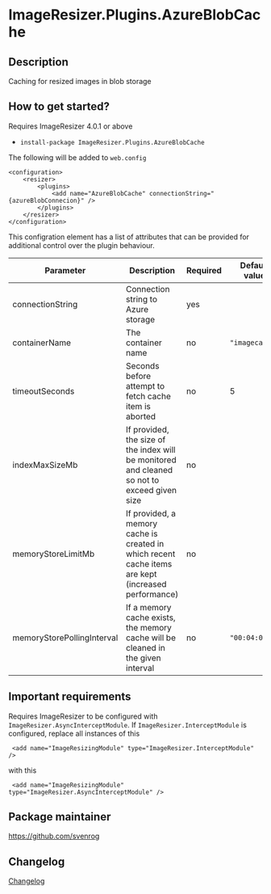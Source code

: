# ImageResizer.Plugins.AzureBlobCache

## Description

Caching for resized images in blob storage

## How to get started?

Requires ImageResizer 4.0.1 or above

- `install-package ImageResizer.Plugins.AzureBlobCache`

The following will be added to `web.config`

```
<configuration>
    <resizer>
        <plugins>
            <add name="AzureBlobCache" connectionString="{azureBlobConnecion}" />
        </plugins>
    </resizer>    
</configuration>
```

This configration element has a list of attributes that can be provided for additional control over the plugin behaviour.

| Parameter | Description | Required | Default value |
| --------- | ----------- | -------- | ------------- |
| connectionString | Connection string to Azure storage | yes |
| containerName | The container name | no | `"imagecache"` |
| timeoutSeconds | Seconds before attempt to fetch cache item is aborted | no | 5 |
| indexMaxSizeMb | If provided, the size of the index will be monitored and cleaned so not to exceed given size | no |
| memoryStoreLimitMb | If provided, a memory cache is created in which recent cache items are kept (increased performance) | no |
| memoryStorePollingInterval | If a memory cache exists, the memory cache will be cleaned in the given interval | no | `"00:04:01"` |

## Important requirements

Requires ImageResizer to be configured with `ImageResizer.AsyncInterceptModule`.
If `ImageResizer.InterceptModule` is configured, replace all instances of this 
```
 <add name="ImageResizingModule" type="ImageResizer.InterceptModule" />
```
with this
```
 <add name="ImageResizingModule" type="ImageResizer.AsyncInterceptModule" />
```

## Package maintainer

https://github.com/svenrog

## Changelog

[Changelog](CHANGELOG.md)
